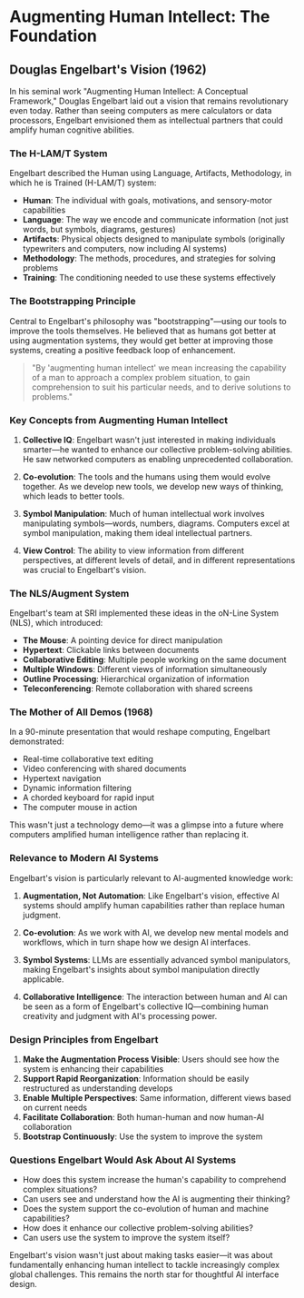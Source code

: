 # Augmenting Human Intellect: The Foundation

## Douglas Engelbart's Vision (1962)

In his seminal work "Augmenting Human Intellect: A Conceptual Framework," Douglas Engelbart laid out a vision that remains revolutionary even today. Rather than seeing computers as mere calculators or data processors, Engelbart envisioned them as intellectual partners that could amplify human cognitive abilities.

### The H-LAM/T System

Engelbart described the Human using Language, Artifacts, Methodology, in which he is Trained (H-LAM/T) system:

- **Human**: The individual with goals, motivations, and sensory-motor capabilities
- **Language**: The way we encode and communicate information (not just words, but symbols, diagrams, gestures)
- **Artifacts**: Physical objects designed to manipulate symbols (originally typewriters and computers, now including AI systems)
- **Methodology**: The methods, procedures, and strategies for solving problems
- **Training**: The conditioning needed to use these systems effectively

### The Bootstrapping Principle

Central to Engelbart's philosophy was "bootstrapping"—using our tools to improve the tools themselves. He believed that as humans got better at using augmentation systems, they would get better at improving those systems, creating a positive feedback loop of enhancement.

> "By 'augmenting human intellect' we mean increasing the capability of a man to approach a complex problem situation, to gain comprehension to suit his particular needs, and to derive solutions to problems."

### Key Concepts from Augmenting Human Intellect

1. **Collective IQ**: Engelbart wasn't just interested in making individuals smarter—he wanted to enhance our collective problem-solving abilities. He saw networked computers as enabling unprecedented collaboration.

2. **Co-evolution**: The tools and the humans using them would evolve together. As we develop new tools, we develop new ways of thinking, which leads to better tools.

3. **Symbol Manipulation**: Much of human intellectual work involves manipulating symbols—words, numbers, diagrams. Computers excel at symbol manipulation, making them ideal intellectual partners.

4. **View Control**: The ability to view information from different perspectives, at different levels of detail, and in different representations was crucial to Engelbart's vision.

### The NLS/Augment System

Engelbart's team at SRI implemented these ideas in the oN-Line System (NLS), which introduced:

- **The Mouse**: A pointing device for direct manipulation
- **Hypertext**: Clickable links between documents
- **Collaborative Editing**: Multiple people working on the same document
- **Multiple Windows**: Different views of information simultaneously
- **Outline Processing**: Hierarchical organization of information
- **Teleconferencing**: Remote collaboration with shared screens

### The Mother of All Demos (1968)

In a 90-minute presentation that would reshape computing, Engelbart demonstrated:

- Real-time collaborative text editing
- Video conferencing with shared documents
- Hypertext navigation
- Dynamic information filtering
- A chorded keyboard for rapid input
- The computer mouse in action

This wasn't just a technology demo—it was a glimpse into a future where computers amplified human intelligence rather than replacing it.

### Relevance to Modern AI Systems

Engelbart's vision is particularly relevant to AI-augmented knowledge work:

1. **Augmentation, Not Automation**: Like Engelbart's vision, effective AI systems should amplify human capabilities rather than replace human judgment.

2. **Co-evolution**: As we work with AI, we develop new mental models and workflows, which in turn shape how we design AI interfaces.

3. **Symbol Systems**: LLMs are essentially advanced symbol manipulators, making Engelbart's insights about symbol manipulation directly applicable.

4. **Collaborative Intelligence**: The interaction between human and AI can be seen as a form of Engelbart's collective IQ—combining human creativity and judgment with AI's processing power.

### Design Principles from Engelbart

1. **Make the Augmentation Process Visible**: Users should see how the system is enhancing their capabilities
2. **Support Rapid Reorganization**: Information should be easily restructured as understanding develops
3. **Enable Multiple Perspectives**: Same information, different views based on current needs
4. **Facilitate Collaboration**: Both human-human and now human-AI collaboration
5. **Bootstrap Continuously**: Use the system to improve the system

### Questions Engelbart Would Ask About AI Systems

- How does this system increase the human's capability to comprehend complex situations?
- Can users see and understand how the AI is augmenting their thinking?
- Does the system support the co-evolution of human and machine capabilities?
- How does it enhance our collective problem-solving abilities?
- Can users use the system to improve the system itself?

Engelbart's vision wasn't just about making tasks easier—it was about fundamentally enhancing human intellect to tackle increasingly complex global challenges. This remains the north star for thoughtful AI interface design.